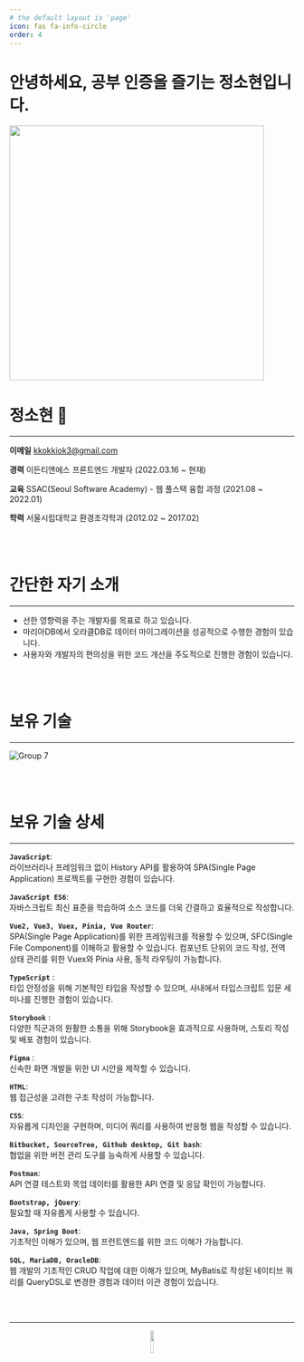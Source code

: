 ```yaml
---
# the default layout is 'page'
icon: fas fa-info-circle
order: 4
---
```


<!-- > Add Markdown syntax content to file `_tabs/about.md`{: .filepath } and it will show up on this page.
{: .prompt-tip } -->


# 안녕하세요, 공부 인증을 즐기는 정소현입니다.

<!-- <p align="left"><img src="https://github.com/kokiok3/kokiok3.github.io/assets/84312457/1f798545-ff7c-4223-866e-1f55f4677093" height="100px" width="300px"></p> -->
<!-- <p align="left"><img src="https://github.com/kokiok3/kokiok3.github.io/assets/84312457/57b2c3e9-30ea-4d83-9b5c-e7b58c2ce9ef" width="450px"></p> -->
<p align="left"><img src="https://github.com/kokiok3/kokiok3.github.io/assets/84312457/aca965c7-9ebb-4383-84b0-dfdb560f142d" width="450px"></p>

# 정소현 🐔

---

**이메일**        kkokkiok3@gmail.com

**경력**        이든티앤에스 프론트엔드 개발자 (2022.03.16 ~ 현재)

**교육**            SSAC(Seoul Software Academy) - 웹 풀스택 융합 과정 (2021.08 ~ 2022.01)

**학력**            서울시립대학교 환경조각학과 (2012.02 ~ 2017.02)


<br>
<br>


# 간단한 자기 소개

---

- 선한 영향력을 주는 개발자를 목표로 하고 있습니다.
- 마리아DB에서 오라클DB로 데이터 마이그레이션을 성공적으로 수행한 경험이 있습니다.
- 사용자와 개발자의 편의성을 위한 코드 개선을 주도적으로 진행한 경험이 있습니다.

<br>
<br>

# 보유 기술

---
![Group 7](https://github.com/user-attachments/assets/53873d66-da18-4ce7-bc81-12c7a1d12663)


<br>
<br>

# 보유 기술 상세

---

**`JavaScript`**:  
라이브러리나 프레임워크 없이 History API를 활용하여 SPA(Single Page Application) 프로젝트를 구현한 경험이 있습니다.

**`JavaScript ES6`**:  
자바스크립트 최신 표준을 학습하여 소스 코드를 더욱 간결하고 효율적으로 작성합니다.

**`Vue2, Vue3, Vuex, Pinia, Vue Router`**:  
SPA(Single Page Application)를 위한 프레임워크를 적용할 수 있으며, SFC(Single File Component)를 이해하고 활용할 수 있습니다. 컴포넌트 단위의 코드 작성, 전역 상태 관리를 위한 Vuex와 Pinia 사용, 동적 라우팅이 가능합니다.

**`TypeScript`** :  
타입 안정성을 위해 기본적인 타입을 작성할 수 있으며, 사내에서 타입스크립트 입문 세미나를 진행한 경험이 있습니다.

**`Storybook`** :  
다양한 직군과의 원활한 소통을 위해 Storybook을 효과적으로 사용하며, 스토리 작성 및 배포 경험이 있습니다.

**`Figma`** :  
신속한 화면 개발을 위한 UI 시안을 제작할 수 있습니다.

**`HTML`**:  
웹 접근성을 고려한 구조 작성이 가능합니다.

**`CSS`**:  
자유롭게 디자인을 구현하며, 미디어 쿼리를 사용하여 반응형 웹을 작성할 수 있습니다.

**`Bitbucket, SourceTree, Github desktop, Git bash`**:  
협업을 위한 버전 관리 도구를 능숙하게 사용할 수 있습니다.

**`Postman`**:  
API 연결 테스트와 목업 데이터를 활용한 API 연결 및 응답 확인이 가능합니다.

**`Bootstrap, jQuery`**:  
필요할 때 자유롭게 사용할 수 있습니다.

**`Java, Spring Boot`**:  
기초적인 이해가 있으며, 웹 프런트엔드를 위한 코드 이해가 가능합니다.

**`SQL, MariaDB, OracleDB`**:  
웹 개발의 기초적인 CRUD 작업에 대한 이해가 있으며, MyBatis로 작성된 네이티브 쿼리를 QueryDSL로 변경한 경험과 데이터 이관 경험이 있습니다.


<br>
<br>

---

<p align="center"><img src="https://github.com/kokiok3/kokiok3.github.io/assets/84312457/bd0453d0-f417-4c99-b241-39bf8a256f6e" width="10%"></p>
